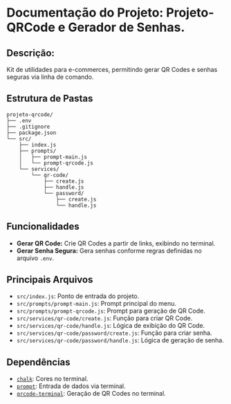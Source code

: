 # Documentação do Projeto: Projeto-QRCode e Gerador de Senhas.

## Descrição:
Kit de utilidades para e-commerces, permitindo gerar QR Codes e senhas seguras via linha de comando.

## Estrutura de Pastas

```
projeto-qrcode/
├── .env
├── .gitignore
├── package.json
└── src/
    ├── index.js
    ├── prompts/
    │   ├── prompt-main.js
    │   └── prompt-qrcode.js
    └── services/
        └── qr-code/
            ├── create.js
            ├── handle.js
            └── password/
                ├── create.js
                └── handle.js
```

## Funcionalidades

- **Gerar QR Code:** Crie QR Codes a partir de links, exibindo no terminal.
- **Gerar Senha Segura:** Gera senhas conforme regras definidas no arquivo `.env`.

## Principais Arquivos

- `src/index.js`: Ponto de entrada do projeto.
- `src/prompts/prompt-main.js`: Prompt principal do menu.
- `src/prompts/prompt-qrcode.js`: Prompt para geração de QR Code.
- `src/services/qr-code/create.js`: Função para criar QR Code.
- `src/services/qr-code/handle.js`: Lógica de exibição do QR Code.
- `src/services/qr-code/password/create.js`: Função para criar senha.
- `src/services/qr-code/password/handle.js`: Lógica de geração de senha.

## Dependências

- [`chalk`](https://www.npmjs.com/package/chalk): Cores no terminal.
- [`prompt`](https://www.npmjs.com/package/prompt): Entrada de dados via terminal.
- [`qrcode-terminal`](https://www.npmjs.com/package/qrcode-terminal): Geração de QR Codes no terminal.
